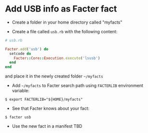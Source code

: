 Add USB info as Facter fact
===========================

* Create a folder in your home directory called "myfacts"

* Create a file called `usb.rb` with the following content:
```ruby
# usb.rb

Facter.add('usb') do
  setcode do
    Facter::Core::Execution.execute('lsusb')
  end
end
```

and place it in the newly created folder `~/myfacts`

* Add `~/myfacts` to Facter search path using `FACTERLIB` environment variable:
```shell
$ export FACTERLIB="${HOME}/myfacts"
```

* See that Facter knows about your fact:
```shell
$ facter usb
```

* Use the new fact in a manifest
TBD
